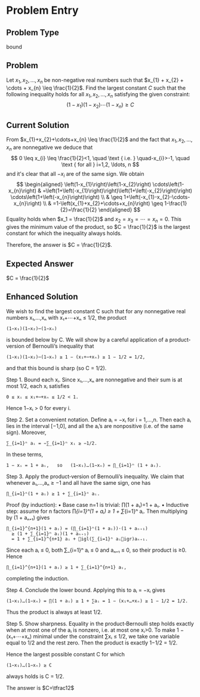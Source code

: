 # Problem Entry

## Problem Type
bound

## Problem
Let $x_{1}, x_{2}, \ldots, x_{n}$ be non-negative real numbers such that $x_{1} + x_{2} + \cdots + x_{n} \leq \frac{1}{2}$. Find the largest constant $C$ such that the following inequality holds for all $x_{1}, x_{2}, \ldots, x_{n}$ satisfying the given constraint:
$$
\left(1 - x_{1}\right)\left(1 - x_{2}\right) \cdots \left(1 - x_{n}\right) \geq C
$$

## Current Solution
From $x_{1}+x_{2}+\cdots+x_{n} \leq \frac{1}{2}$ and the fact that $x_{1}, x_{2}, \ldots, x_{n}$ are nonnegative we deduce that
$$
0 \leq x_{i} \leq \frac{1}{2}<1, \quad \text { i.e. } \quad-x_{i}>-1, \quad \text { for all } i=1,2, \ldots, n
$$
and it's clear that all $-x_{i}$ are of the same sign.
We obtain
$$
\begin{aligned}
\left(1-x_{1}\right)\left(1-x_{2}\right) \cdots\left(1-x_{n}\right) & =\left(1+\left(-x_{1}\right)\right)\left(1+\left(-x_{2}\right)\right) \cdots\left(1+\left(-x_{n}\right)\right) \\
& \geq 1+\left(-x_{1}-x_{2}-\cdots-x_{n}\right) \\
& =1-\left(x_{1}+x_{2}+\cdots+x_{n}\right) \geq 1-\frac{1}{2}=\frac{1}{2}
\end{aligned}
$$
Equality holds when $x_1 = \frac{1}{2}$ and $x_2 = x_3 = \cdots = x_n = 0$. This gives the minimum value of the product, so $C = \frac{1}{2}$ is the largest constant for which the inequality always holds.

Therefore, the answer is $C = \frac{1}{2}$.

## Expected Answer
$C = \frac{1}{2}$

## Enhanced Solution
We wish to find the largest constant C such that for any nonnegative real numbers x₁,…,xₙ with x₁+⋯+xₙ ≤ 1/2, the product

    (1−x₁)(1−x₂)⋯(1−xₙ)

is bounded below by C.  We will show by a careful application of a product‐version of Bernoulli’s inequality that

    (1−x₁)(1−x₂)⋯(1−xₙ) ≥ 1 − (x₁+⋯+xₙ) ≥ 1 − 1/2 = 1/2,

and that this bound is sharp (so C = 1/2).

Step 1.  Bound each xᵢ.
Since x₁,…,xₙ are nonnegative and their sum is at most 1/2, each xᵢ satisfies

    0 ≤ xᵢ ≤ x₁+⋯+xₙ ≤ 1/2 < 1.

Hence 1−xᵢ > 0 for every i.

Step 2.  Set a convenient notation.
Define aᵢ = −xᵢ for i = 1,…,n.  Then each aᵢ lies in the interval [−1,0], and all the aᵢ’s are nonpositive (i.e. of the same sign).  Moreover,

    ∑_{i=1}ⁿ aᵢ = −∑_{i=1}ⁿ xᵢ ≥ −1/2.

In these terms,

    1 − xᵢ = 1 + aᵢ,   so   (1−x₁)…(1−xₙ) = ∏_{i=1}ⁿ (1 + aᵢ).

Step 3.  Apply the product‐version of Bernoulli’s inequality.
We claim that whenever a₁,…,aₙ ≥ −1 and all have the same sign, one has

    ∏_{i=1}ⁿ(1 + aᵢ) ≥ 1 + ∑_{i=1}ⁿ aᵢ.

Proof (by induction):
• Base case n=1 is trivial: ∏(1 + a₁)=1 + a₁.
• Inductive step: assume for n factors
      ∏_{i=1}ⁿ(1 + aᵢ) ≥ 1 + ∑_{i=1}ⁿ aᵢ.
  Then multiplying by (1 + aₙ₊₁) gives

    ∏_{i=1}^{n+1}(1 + aᵢ) = (∏_{i=1}ⁿ(1 + aᵢ))·(1 + aₙ₊₁)
      ≥ (1 + ∑_{i=1}ⁿ aᵢ)(1 + aₙ₊₁)
      = 1 + ∑_{i=1}^{n+1} aᵢ + igl(∑_{i=1}ⁿ aᵢigr)aₙ₊₁.

  Since each aᵢ ≤ 0, both ∑_{i=1}ⁿ aᵢ ≤ 0 and aₙ₊₁ ≤ 0, so their product is ≥0.  Hence

    ∏_{i=1}^{n+1}(1 + aᵢ) ≥ 1 + ∑_{i=1}^{n+1} aᵢ,

  completing the induction.

Step 4.  Conclude the lower bound.
Applying this to aᵢ = −xᵢ gives

    (1−x₁)…(1−xₙ) = ∏(1 + aᵢ) ≥ 1 + ∑aᵢ = 1 − (x₁+…+xₙ) ≥ 1 − 1/2 = 1/2.

Thus the product is always at least 1/2.

Step 5.  Show sharpness.
Equality in the product‐Bernoulli step holds exactly when at most one of the aᵢ is nonzero, i.e. at most one xᵢ>0.  To make 1 − (x₁+⋯+xₙ) minimal under the constraint ∑xᵢ ≤ 1/2, we take one variable equal to 1/2 and the rest zero.  Then the product is exactly 1−1/2 = 1/2.

Hence the largest possible constant C for which

    (1−x₁)…(1−xₙ) ≥ C

always holds is C = 1/2.

The answer is $C=\tfrac12$
